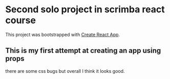# Second solo project in scrimba react course

This project was bootstrapped with [Create React App](https://github.com/facebook/create-react-app).

## This is my first attempt at creating an app using props
there are some css bugs but overall I think it looks good.

